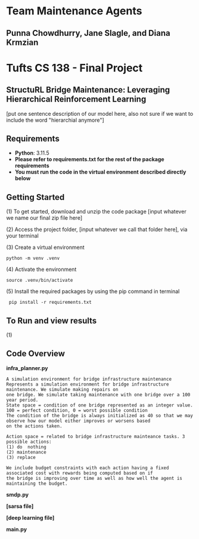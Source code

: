 # Team Maintenance Agents
## Punna Chowdhurry, Jane Slagle, and Diana Krmzian
# Tufts CS 138 - Final Project


## StructuRL Bridge Maintenance: Leveraging Hierarchical Reinforcement Learning
[put one sentence description of our model here, also not sure if we want to include the word "hierarchial anymore"]

## Requirements
- **Python**: 3.11.5
- **Please refer to requirements.txt for the rest of the package requirements**
- **You must run the code in the virtual environment described directly below**

## Getting Started

(1) To get started, download and unzip the code package [input whatever we name our final zip file here]

(2) Access the project folder, [input whatever we call that folder here], via your terminal

(3) Create a virtual environment

```{.py}
python -m venv .venv
```

(4) Activate the environment

```{.py}
source .venv/bin/activate
```

(5) Install the required packages by using the pip command in terminal

```{.py}
 pip install -r requirements.txt
```

## To Run and view results

(1)

## Code Overview

**infra_planner.py**



    A simulation environment for bridge infrastructure maintenance
    Represents a simulation environment for bridge infrastructure maintenance. We simulate making repairs on 
    one bridge. We simulate taking maintenance with one bridge over a 100 year period.
    State space = condition of one bridge represented as an integer value. 100 = perfect condition, 0 = worst possible condition
    The condition of the bridge is always initialized as 40 so that we may observe how our model either improves or worsens based
    on the actions taken.

    Action space = related to bridge infrastructure mainteance tasks. 3 possible actions: 
    (1) do  nothing
    (2) maintenance
    (3) replace

    We include budget constraints with each action having a fixed associated cost with rewards being computed based on if 
    the bridge is improving over time as well as how well the agent is maintaining the budget.

**smdp.py**

**[sarsa file]**

**[deep learning file]**

**main.py**

